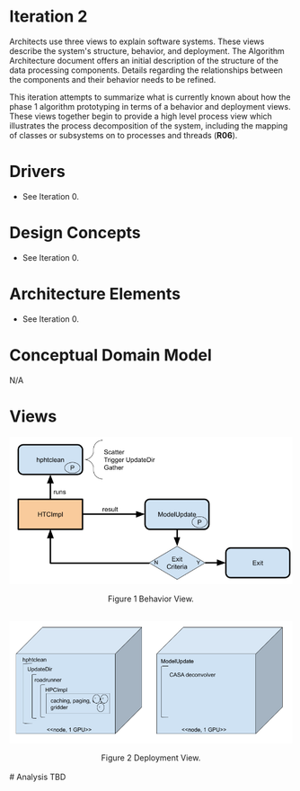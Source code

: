 # Iteration 2
Architects use three views to explain software systems. These views describe the system's structure, behavior, and deployment. The Algorithm Architecture document offers an initial description of the structure of the data processing components. Details regarding the relationships between the components and their behavior needs to be refined.

This iteration attempts to summarize what is currently known about how the phase 1 algorithm prototyping in terms of a behavior and deployment views. These views together begin to provide a high level process view which illustrates the process decomposition of the system, including the mapping of classes or subsystems on to processes and threads (**R06**). 

# Drivers
* See Iteration 0.

# Design Concepts
* See Iteration 0.

# Architecture Elements
* See Iteration 0. 

# Conceptual Domain Model
N/A

# Views
<p align="center">
  <img src="https://github.com/whiteheaddmark/ngData-Architecture/blob/master/images/Iteration2-Behavior.png?raw=true">
</p>

<div align="center">Figure 1 Behavior View.</div>
</br>

<p align="center">
  <img src="https://github.com/whiteheaddmark/ngData-Architecture/blob/master/images/Iteration2-Deployment.png?raw=true">
</p>

<div align="center">Figure 2 Deployment View.</div>
</br>
# Analysis
TBD

